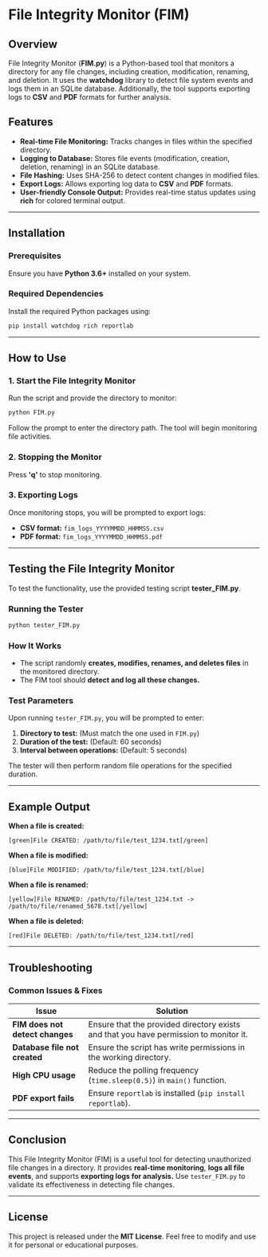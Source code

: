 # File Integrity Monitor (FIM)

## Overview

File Integrity Monitor (**FIM.py**) is a Python-based tool that monitors a directory for any file changes, including creation, modification, renaming, and deletion. It uses the **watchdog** library to detect file system events and logs them in an SQLite database. Additionally, the tool supports exporting logs to **CSV** and **PDF** formats for further analysis.

## Features

- **Real-time File Monitoring:** Tracks changes in files within the specified directory.
- **Logging to Database:** Stores file events (modification, creation, deletion, renaming) in an SQLite database.
- **File Hashing:** Uses SHA-256 to detect content changes in modified files.
- **Export Logs:** Allows exporting log data to **CSV** and **PDF** formats.
- **User-friendly Console Output:** Provides real-time status updates using **rich** for colored terminal output.

---

## Installation

### Prerequisites

Ensure you have **Python 3.6+** installed on your system.

### Required Dependencies

Install the required Python packages using:

```sh
pip install watchdog rich reportlab
```

---

## How to Use

### 1. Start the File Integrity Monitor

Run the script and provide the directory to monitor:

```sh
python FIM.py
```

Follow the prompt to enter the directory path. The tool will begin monitoring file activities.

### 2. Stopping the Monitor

Press **'q'** to stop monitoring.

### 3. Exporting Logs

Once monitoring stops, you will be prompted to export logs:

- **CSV format:** `fim_logs_YYYYMMDD_HHMMSS.csv`
- **PDF format:** `fim_logs_YYYYMMDD_HHMMSS.pdf`

---

## Testing the File Integrity Monitor

To test the functionality, use the provided testing script **tester_FIM.py**.

### Running the Tester

```sh
python tester_FIM.py
```

### How It Works

- The script randomly **creates, modifies, renames, and deletes files** in the monitored directory.
- The FIM tool should **detect and log all these changes.**

### Test Parameters

Upon running `tester_FIM.py`, you will be prompted to enter:

1. **Directory to test:** (Must match the one used in `FIM.py`)
2. **Duration of the test:** (Default: 60 seconds)
3. **Interval between operations:** (Default: 5 seconds)

The tester will then perform random file operations for the specified duration.

---

## Example Output

**When a file is created:**

```
[green]File CREATED: /path/to/file/test_1234.txt[/green]
```

**When a file is modified:**

```
[blue]File MODIFIED: /path/to/file/test_1234.txt[/blue]
```

**When a file is renamed:**

```
[yellow]File RENAMED: /path/to/file/test_1234.txt -> /path/to/file/renamed_5678.txt[/yellow]
```

**When a file is deleted:**

```
[red]File DELETED: /path/to/file/test_1234.txt[/red]
```

---

## Troubleshooting

### Common Issues & Fixes

| Issue                           | Solution                                                                              |
| ------------------------------- | ------------------------------------------------------------------------------------- |
| **FIM does not detect changes** | Ensure that the provided directory exists and that you have permission to monitor it. |
| **Database file not created**   | Ensure the script has write permissions in the working directory.                     |
| **High CPU usage**              | Reduce the polling frequency (`time.sleep(0.5)`) in `main()` function.                |
| **PDF export fails**            | Ensure `reportlab` is installed (`pip install reportlab`).                            |

---

## Conclusion

This File Integrity Monitor (FIM) is a useful tool for detecting unauthorized file changes in a directory. It provides **real-time monitoring**, **logs all file events**, and supports **exporting logs for analysis.** Use `tester_FIM.py` to validate its effectiveness in detecting file changes.

---

## License

This project is released under the **MIT License**. Feel free to modify and use it for personal or educational purposes.
